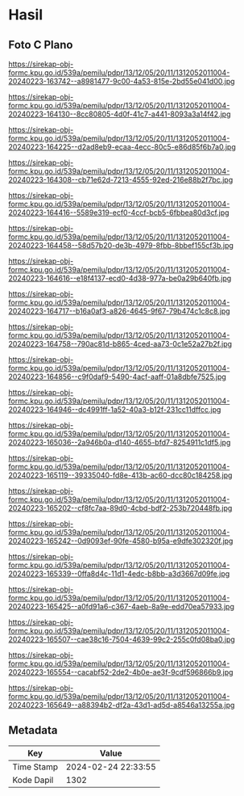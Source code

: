 # Hasil

## Foto C Plano

https://sirekap-obj-formc.kpu.go.id/539a/pemilu/pdpr/13/12/05/20/11/1312052011004-20240223-163742--a8981477-9c00-4a53-815e-2bd55e041d00.jpg

https://sirekap-obj-formc.kpu.go.id/539a/pemilu/pdpr/13/12/05/20/11/1312052011004-20240223-164130--8cc80805-4d0f-41c7-a441-8093a3a14f42.jpg

https://sirekap-obj-formc.kpu.go.id/539a/pemilu/pdpr/13/12/05/20/11/1312052011004-20240223-164225--d2ad8eb9-ecaa-4ecc-80c5-e86d85f6b7a0.jpg

https://sirekap-obj-formc.kpu.go.id/539a/pemilu/pdpr/13/12/05/20/11/1312052011004-20240223-164308--cb71e62d-7213-4555-92ed-216e88b2f7bc.jpg

https://sirekap-obj-formc.kpu.go.id/539a/pemilu/pdpr/13/12/05/20/11/1312052011004-20240223-164416--5589e319-ecf0-4ccf-bcb5-6fbbea80d3cf.jpg

https://sirekap-obj-formc.kpu.go.id/539a/pemilu/pdpr/13/12/05/20/11/1312052011004-20240223-164458--58d57b20-de3b-4979-8fbb-8bbef155cf3b.jpg

https://sirekap-obj-formc.kpu.go.id/539a/pemilu/pdpr/13/12/05/20/11/1312052011004-20240223-164616--e18f4137-ecd0-4d38-977a-be0a29b640fb.jpg

https://sirekap-obj-formc.kpu.go.id/539a/pemilu/pdpr/13/12/05/20/11/1312052011004-20240223-164717--b16a0af3-a826-4645-9f67-79b474c1c8c8.jpg

https://sirekap-obj-formc.kpu.go.id/539a/pemilu/pdpr/13/12/05/20/11/1312052011004-20240223-164758--790ac81d-b865-4ced-aa73-0c1e52a27b2f.jpg

https://sirekap-obj-formc.kpu.go.id/539a/pemilu/pdpr/13/12/05/20/11/1312052011004-20240223-164856--c9f0daf9-5490-4acf-aaff-01a8dbfe7525.jpg

https://sirekap-obj-formc.kpu.go.id/539a/pemilu/pdpr/13/12/05/20/11/1312052011004-20240223-164946--dc4991ff-1a52-40a3-b12f-231cc11dffcc.jpg

https://sirekap-obj-formc.kpu.go.id/539a/pemilu/pdpr/13/12/05/20/11/1312052011004-20240223-165036--2a946b0a-d140-4655-bfd7-8254911c1df5.jpg

https://sirekap-obj-formc.kpu.go.id/539a/pemilu/pdpr/13/12/05/20/11/1312052011004-20240223-165119--39335040-fd8e-413b-ac60-dcc80c184258.jpg

https://sirekap-obj-formc.kpu.go.id/539a/pemilu/pdpr/13/12/05/20/11/1312052011004-20240223-165202--cf8fc7aa-89d0-4cbd-bdf2-253b720448fb.jpg

https://sirekap-obj-formc.kpu.go.id/539a/pemilu/pdpr/13/12/05/20/11/1312052011004-20240223-165242--0d9093ef-90fe-4580-b95a-e9dfe302320f.jpg

https://sirekap-obj-formc.kpu.go.id/539a/pemilu/pdpr/13/12/05/20/11/1312052011004-20240223-165339--0ffa8d4c-11d1-4edc-b8bb-a3d3667d09fe.jpg

https://sirekap-obj-formc.kpu.go.id/539a/pemilu/pdpr/13/12/05/20/11/1312052011004-20240223-165425--a0fd91a6-c367-4aeb-8a9e-edd70ea57933.jpg

https://sirekap-obj-formc.kpu.go.id/539a/pemilu/pdpr/13/12/05/20/11/1312052011004-20240223-165507--cae38c16-7504-4639-99c2-255c0fd08ba0.jpg

https://sirekap-obj-formc.kpu.go.id/539a/pemilu/pdpr/13/12/05/20/11/1312052011004-20240223-165554--cacabf52-2de2-4b0e-ae3f-9cdf596866b9.jpg

https://sirekap-obj-formc.kpu.go.id/539a/pemilu/pdpr/13/12/05/20/11/1312052011004-20240223-165649--a88394b2-df2a-43d1-ad5d-a8546a13255a.jpg


## Metadata

| Key        | Value               |
| ---------- | ------------------- |
| Time Stamp | 2024-02-24 22:33:55 |
| Kode Dapil | 1302                |



